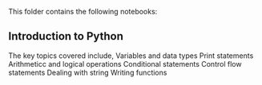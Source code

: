 This folder contains the following notebooks:

## Introduction to Python

The key topics covered include,
    Variables and data types
    Print statements
    Arithmeticc and logical operations
    Conditional statements
    Control flow statements
    Dealing with string
    Writing functions
